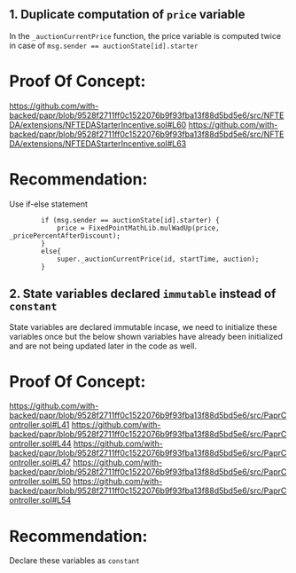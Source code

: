 ## 1.  Duplicate computation of `price` variable

In the `_auctionCurrentPrice` function, the price variable is computed twice in case of `msg.sender == auctionState[id].starter`

# Proof Of Concept:
https://github.com/with-backed/papr/blob/9528f2711ff0c1522076b9f93fba13f88d5bd5e6/src/NFTEDA/extensions/NFTEDAStarterIncentive.sol#L60
https://github.com/with-backed/papr/blob/9528f2711ff0c1522076b9f93fba13f88d5bd5e6/src/NFTEDA/extensions/NFTEDAStarterIncentive.sol#L63

# Recommendation: 
Use if-else statement
```
        if (msg.sender == auctionState[id].starter) {
            price = FixedPointMathLib.mulWadUp(price, _pricePercentAfterDiscount);
        }
        else{
            super._auctionCurrentPrice(id, startTime, auction);
        }
```

## 2.  State variables declared `immutable` instead of `constant`

State variables are declared immutable incase, we need to initialize these variables once but the below shown variables have already been initialized and are not being updated later in the code as well. 
# Proof Of Concept:

https://github.com/with-backed/papr/blob/9528f2711ff0c1522076b9f93fba13f88d5bd5e6/src/PaprController.sol#L41
https://github.com/with-backed/papr/blob/9528f2711ff0c1522076b9f93fba13f88d5bd5e6/src/PaprController.sol#L44
https://github.com/with-backed/papr/blob/9528f2711ff0c1522076b9f93fba13f88d5bd5e6/src/PaprController.sol#L47
https://github.com/with-backed/papr/blob/9528f2711ff0c1522076b9f93fba13f88d5bd5e6/src/PaprController.sol#L50
https://github.com/with-backed/papr/blob/9528f2711ff0c1522076b9f93fba13f88d5bd5e6/src/PaprController.sol#L54


# Recommendation: 

Declare these variables as `constant`